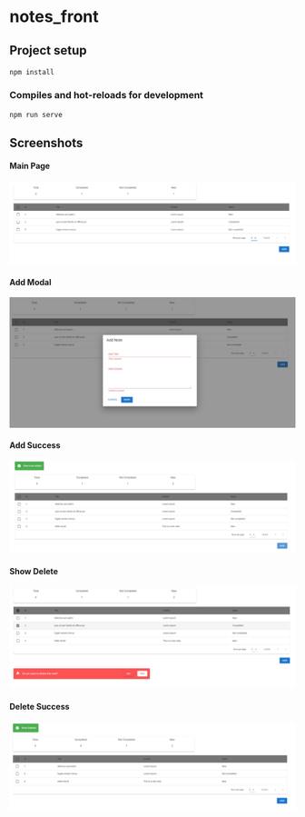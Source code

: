 # notes_front

## Project setup
```
npm install
```

### Compiles and hot-reloads for development
```
npm run serve
```

<!-- ## [Demo](https://main.d21pfuewvjwmcm.amplifyapp.com/)
https://main.d21pfuewvjwmcm.amplifyapp.com/ -->

<!-- 
## [Api in render.com](https://myapi-dpeg.onrender.com/notes)
## [Api in Elastickbeanstalk](http://myapi-env.eba-j2mwvhwx.eu-west-2.elasticbeanstalk.com/notes) -->

## Screenshots
#### Main Page
![Main page](./public/app_screenshots/main.jpg?raw=true "Main Page")

#### Add Modal
![Add Modal](./public/app_screenshots/add_note.jpg?raw=true "Add Modal")

#### Add Success
![Add Success](./public/app_screenshots/new_note.jpg?raw=true "Add Success")

#### Show Delete
![Show Delete](./public/app_screenshots/show_delete.jpg?raw=true "Show Delete")

#### Delete Success
![Delete Success](./public/app_screenshots/note_delete.jpg?raw=true "Delete Success")


